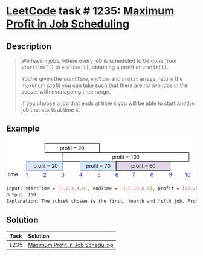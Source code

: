 # [LeetCode][leetcode] task # 1235: [Maximum Profit in Job Scheduling][task]

Description
-----------

> We have `n` jobs, where every job is scheduled to be done from `startTime[i]` to `endTime[i]`,
> obtaining a profit of `profit[i]`.
> 
> You're given the `startTime`, `endTime` and `profit` arrays, return the maximum profit you can take such
> that there are no two jobs in the subset with overlapping time range.
> 
> If you choose a job that ends at time `X` you will be able to start another job that starts at time `X`.

Example
-------

![jobs.png](image/jobs.png)

```sh
Input: startTime = [1,2,3,4,6], endTime = [3,5,10,6,9], profit = [20,20,100,70,60]
Output: 150
Explanation: The subset chosen is the first, fourth and fifth job. Profit obtained 150 = 20 + 70 + 60.
```

Solution
--------

| Task | Solution                                     |
|:----:|:---------------------------------------------|
| 1235 | [Maximum Profit in Job Scheduling][solution] |


[leetcode]: <http://leetcode.com/>
[task]: <https://leetcode.com/problems/maximum-profit-in-job-scheduling/>
[solution]: <https://github.com/wellaxis/praxis-leetcode/blob/main/src/main/java/com/witalis/praxis/leetcode/task/h13/p1235/option/Practice.java>
